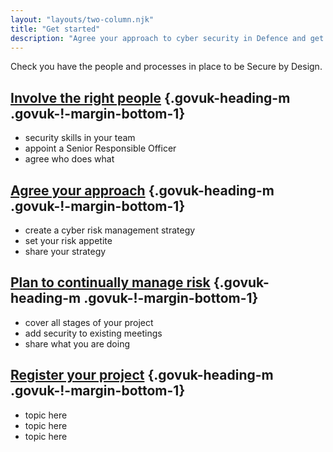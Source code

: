 ```yaml
---
layout: "layouts/two-column.njk"
title: "Get started"
description: "Agree your approach to cyber security in Defence and get your team ready."
---
```


Check you have the people and processes in place to be Secure by Design.


## [Involve the right people](/secure-by-design/involve-the-right-people) {.govuk-heading-m .govuk-!-margin-bottom-1}

- security skills in your team
- appoint a Senior Responsible Officer
- agree who does what

## [Agree your approach](/secure-by-design/agree-your-approach) {.govuk-heading-m .govuk-!-margin-bottom-1}

- create a cyber risk management strategy
- set your risk appetite
- share your strategy


## [Plan to continually manage risk](/secure-by-design/plan-to-continually-manage-risk) {.govuk-heading-m .govuk-!-margin-bottom-1}

- cover all stages of your project
- add security to existing meetings
- share what you are doing

## [Register your project]() {.govuk-heading-m .govuk-!-margin-bottom-1}

- topic here
- topic here
- topic here

